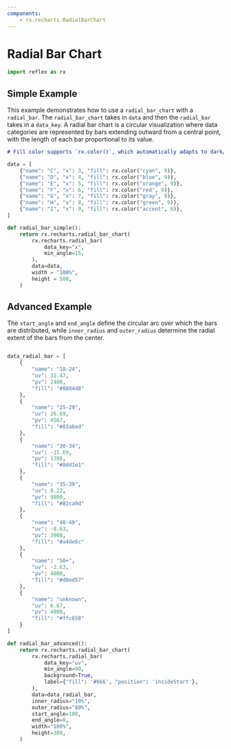 ```yaml
---
components:
    - rx.recharts.RadialBarChart
---
```


# Radial Bar Chart

```python exec
import reflex as rx
```
## Simple Example

This example demonstrates how to use a `radial_bar_chart` with a `radial_bar`. The `radial_bar_chart` takes in `data` and then the `radial_bar` takes in a `data_key`. A radial bar chart is a circular visualization where data categories are represented by bars extending outward from a central point, with the length of each bar proportional to its value.

```md alert info
# Fill color supports `rx.color()`, which automatically adapts to dark/light mode changes.
```

```python demo graphing
data = [
    {"name": "C", "x": 3, "fill": rx.color("cyan", 9)},
    {"name": "D", "x": 4, "fill": rx.color("blue", 9)},
    {"name": "E", "x": 5, "fill": rx.color("orange", 9)},
    {"name": "F", "x": 6, "fill": rx.color("red", 9)},
    {"name": "G", "x": 7, "fill": rx.color("gray", 9)},
    {"name": "H", "x": 8, "fill": rx.color("green", 9)},
    {"name": "I", "x": 9, "fill": rx.color("accent", 6)},
]

def radial_bar_simple():
    return rx.recharts.radial_bar_chart(
        rx.recharts.radial_bar(
            data_key="x",
            min_angle=15,
        ),
        data=data,
        width = "100%",
        height = 500,
    )
```

## Advanced Example

The `start_angle` and `end_angle` define the circular arc over which the bars are distributed, while `inner_radius` and `outer_radius` determine the radial extent of the bars from the center. 

```python demo graphing

data_radial_bar = [
    {
        "name": "18-24",
        "uv": 31.47,
        "pv": 2400,
        "fill": "#8884d8"
    },
    {
        "name": "25-29",
        "uv": 26.69,
        "pv": 4567,
        "fill": "#83a6ed"
    },
    {
        "name": "30-34",
        "uv": -15.69,
        "pv": 1398,
        "fill": "#8dd1e1"
    },
    {
        "name": "35-39",
        "uv": 8.22,
        "pv": 9800,
        "fill": "#82ca9d"
    },
    {
        "name": "40-49",
        "uv": -8.63,
        "pv": 3908,
        "fill": "#a4de6c"
    },
    {
        "name": "50+",
        "uv": -2.63,
        "pv": 4800,
        "fill": "#d0ed57"
    },
    {
        "name": "unknown",
        "uv": 6.67,
        "pv": 4800,
        "fill": "#ffc658"
    }
]

def radial_bar_advanced():
    return rx.recharts.radial_bar_chart(
        rx.recharts.radial_bar(
            data_key="uv",
            min_angle=90,
            background=True,
            label={"fill": '#666', "position": 'insideStart'},
        ),
        data=data_radial_bar,
        inner_radius="10%",
        outer_radius="80%",
        start_angle=180,
        end_angle=0,
        width="100%",
        height=300,
    )
```